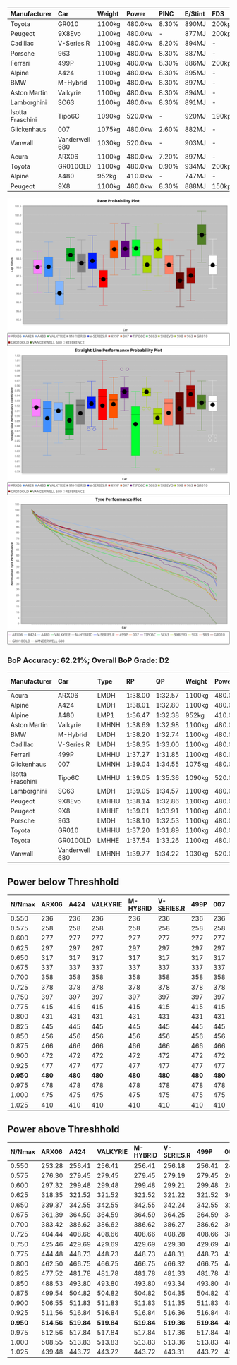 | Manufacturer     | Car            | Weight | Power   | PINC    | E/Stint | FDS     |
|:-|:-|:-|:-|:-|:-|:-|
| Toyota           | GR010          | 1100kg | 480.0kw | 8.30%   | 890MJ   | 200kph  |
| Peugeot          | 9X8Evo         | 1100kg | 480.0kw |    -    | 877MJ   | 200kph  |
| Cadillac         | V-Series.R     | 1100kg | 480.0kw | 8.20%   | 894MJ   |    -    |
| Porsche          | 963            | 1100kg | 480.0kw | 8.30%   | 887MJ   |    -    |
| Ferrari          | 499P           | 1100kg | 480.0kw | 8.30%   | 886MJ   | 200kph  |
| Alpine           | A424           | 1100kg | 480.0kw | 8.30%   | 895MJ   |    -    |
| BMW              | M-Hybrid       | 1100kg | 480.0kw | 8.30%   | 897MJ   |    -    |
| Aston Martin     | Valkyrie       | 1100kg | 480.0kw | 8.30%   | 894MJ   |    -    |
| Lamborghini      | SC63           | 1100kg | 480.0kw | 8.30%   | 891MJ   |    -    |
| Isotta Fraschini | Tipo6C         | 1090kg | 520.0kw |    -    | 920MJ   | 190kph  |
| Glickenhaus      | 007            | 1075kg | 480.0kw | 2.60%   | 882MJ   |    -    |
| Vanwall          | Vanderwell 680 | 1030kg | 520.0kw |    -    | 903MJ   |    -    |
| Acura            | ARX06          | 1100kg | 480.0kw | 7.20%   | 897MJ   |    -    |
| Toyota           | GR010OLD       | 1100kg | 480.0kw | 0.90%   | 934MJ   | 200kph  |
| Alpine           | A480           | 952kg  | 410.0kw |    -    | 747MJ   |    -    |
| Peugeot          | 9X8            | 1100kg | 480.0kw | 8.30%   | 888MJ   | 150kph  |

![PACECHART](./IMG/AUTO.png)
![STRAIGHTLINEPERFORMANCECHART](./IMG/AUTO_sp.png)
![TYREPERFORMANCECHART](./IMG/AUTO_tw.png)

### BoP Accuracy: 62.21%; Overall BoP Grade: D2
| Manufacturer     | Car            | Type  | RP      | QP      | Weight | Power¹  | Threshhold | PINC    | Power²   | E/Stint | AVG Vmax  | FDS     | RDLC | L/Stint | BOP-Grade | Model Accuracy | Model Points | Match% | SimDiff |
|:-|:-|:-|:-|:-|:-|:-|:-|:-|:-|:-|:-|:-|:-|:-|:-|:-|:-|:-|:-|
| Acura            | ARX06          | LMDH  | 1:38.00 | 1:32.57 | 1100kg | 480.0kw | 210.0kph   | 7.20%   | 514.60kw |  897MJ  | 302.81kph |    -    | 0.97 | 29      | -C2       | 100.00%        | 996          | 73.67% | +0.18   |
| Alpine           | A424           | LMDH  | 1:38.01 | 1:32.80 | 1100kg | 480.0kw | 210.0kph   | 8.30%   | 519.80kw |  895MJ  | 299.57kph |    -    | 0.98 | 29      | -A2       | 96.10%         | 2390         | 91.13% | #       |
| Alpine           | A480           | LMP1  | 1:36.47 | 1:32.38 |  952kg | 410.0kw | 210.0kph   |    -    | 410.00kw |  747MJ  | 300.21kph |    -    | 0.98 | 27      | -Ω1       | 95.62%         | 1701         | 2.77%  | #       |
| Aston Martin     | Valkyrie       | LMHNH | 1:38.69 | 1:32.98 | 1100kg | 480.0kw | 210.0kph   | 8.30%   | 519.80kw |  894MJ  | 298.90kph |    -    | 0.98 | 29      | +E1       | 100.00%        | 466          | 59.48% | #       |
| BMW              | M-Hybrid       | LMDH  | 1:38.20 | 1:32.74 | 1100kg | 480.0kw | 210.0kph   | 8.30%   | 519.80kw |  897MJ  | 301.25kph |    -    | 0.98 | 29      | ~A1       | 100.00%        | 3339         | 97.67% | #       |
| Cadillac         | V-Series.R     | LMDH  | 1:38.35 | 1:33.00 | 1100kg | 480.0kw | 210.0kph   | 8.20%   | 519.40kw |  894MJ  | 302.91kph |    -    | 0.98 | 29      | +A2       | 99.56%         | 5841         | 94.12% | #       |
| Ferrari          | 499P           | LMHHU | 1:37.27 | 1:31.85 | 1100kg | 480.0kw | 210.0kph   | 8.30%   | 519.80kw |  886MJ  | 303.80kph | 200kph  | 1.00 | 29      | -Ω1       | 99.57%         | 7417         | 47.44% | #       |
| Glickenhaus      | 007            | LMHNH | 1:39.04 | 1:34.55 | 1075kg | 480.0kw | 210.0kph   | 2.60%   | 492.50kw |  882MJ  | 303.50kph |    -    | 0.93 | 29      | +E2       | 93.90%         | 2170         | 54.02% | #       |
| Isotta Fraschini | Tipo6C         | LMHHU | 1:39.05 | 1:35.36 | 1090kg | 520.0kw | 210.0kph   |    -    | 520.00kw |  920MJ  | 307.02kph | 190kph  | 1.02 | 29      | +Ω1       | 100.00%        | 132          | 37.95% | #       |
| Lamborghini      | SC63           | LMDH  | 1:39.05 | 1:34.57 | 1100kg | 480.0kw | 210.0kph   | 8.30%   | 519.80kw |  891MJ  | 297.67kph |    -    | 1.00 | 29      | +E1       | 100.00%        | 784          | 59.10% | #       |
| Peugeot          | 9X8Evo         | LMHHU | 1:38.14 | 1:32.86 | 1100kg | 480.0kw | 210.0kph   |    -    | 480.00kw |  877MJ  | 304.71kph | 200kph  | 0.96 | 29      | +B1       | 100.00%        | 1891         | 88.42% | #       |
| Peugeot          | 9X8            | LMHHE | 1:39.01 | 1:33.91 | 1100kg | 480.0kw | 210.0kph   | 8.30%   | 519.80kw |  888MJ  | 298.18kph | 150kph  | 0.98 | 29      | +E1       | 99.96%         | 4579         | 58.45% | #       |
| Porsche          | 963            | LMDH  | 1:38.10 | 1:32.53 | 1100kg | 480.0kw | 210.0kph   | 8.30%   | 519.80kw |  887MJ  | 301.38kph |    -    | 0.98 | 29      | ~A1       | 98.39%         | 16118        | 95.71% | #       |
| Toyota           | GR010          | LMHHU | 1:37.20 | 1:31.89 | 1100kg | 480.0kw | 210.0kph   | 8.30%   | 519.80kw |  890MJ  | 302.78kph | 200kph  | 1.01 | 29      | -Ω1       | 99.90%         | 5196         | 44.12% | #       |
| Toyota           | GR010OLD       | LMHHE | 1:37.54 | 1:33.26 | 1100kg | 480.0kw | 210.0kph   | 0.90%   | 484.30kw |  934MJ  | 304.89kph | 200kph  | 0.99 | 29      | -D2       | 97.31%         | 905          | 63.72% | #       |
| Vanwall          | Vanderwell 680 | LMHNH | 1:39.77 | 1:34.22 | 1030kg | 520.0kw | 0.0kph     |    -    | 520.00kw |  903MJ  | 309.83kph |    -    | 1.02 | 30      | +Ω1       | 98.91%         | 543          | 27.58% | #       |

## Power below Threshhold
| N/Nmax    | ARX06   | A424    | VALKYRIE | M-HYBRID | V-SERIES.R | 499P    | 007     | TIPO6C  | SC63    | 9X8EVO  | 9X8     | 963     | GR010   | GR010OLD | VANDERWELL 680 | ​     | RPM      | A480       |
|:-|:-|:-|:-|:-|:-|:-|:-|:-|:-|:-|:-|:-|:-|:-|:-|:-|:-|:-|
|  0.550    |  236    |  236    |  236     |  236     |  236       |  236    |  236    |  256    |  236    |  236    |  236    |  236    |  236    |  236     |  256           |  ​    |   --     |   -        |
|  0.575    |  258    |  258    |  258     |  258     |  258       |  258    |  258    |  279    |  258    |  258    |  258    |  258    |  258    |  258     |  279           |  ​    |   --     |   -        |
|  0.600    |  277    |  277    |  277     |  277     |  277       |  277    |  277    |  300    |  277    |  277    |  277    |  277    |  277    |  277     |  300           |  ​    |   --     |   -        |
|  0.625    |  297    |  297    |  297     |  297     |  297       |  297    |  297    |  322    |  297    |  297    |  297    |  297    |  297    |  297     |  322           |  ​    |   --     |   -        |
|  0.650    |  317    |  317    |  317     |  317     |  317       |  317    |  317    |  343    |  317    |  317    |  317    |  317    |  317    |  317     |  343           |  ​    |   --     |   -        |
|  0.675    |  337    |  337    |  337     |  337     |  337       |  337    |  337    |  365    |  337    |  337    |  337    |  337    |  337    |  337     |  365           |  ​    |   --     |   -        |
|  0.700    |  358    |  358    |  358     |  358     |  358       |  358    |  358    |  387    |  358    |  358    |  358    |  358    |  358    |  358     |  387           |  ​    |   --     |   -        |
|  0.725    |  378    |  378    |  378     |  378     |  378       |  378    |  378    |  409    |  378    |  378    |  378    |  378    |  378    |  378     |  409           |  ​    |   --     |   -        |
|  0.750    |  397    |  397    |  397     |  397     |  397       |  397    |  397    |  430    |  397    |  397    |  397    |  397    |  397    |  397     |  430           |  ​    |   --     |   -        |
|  0.775    |  415    |  415    |  415     |  415     |  415       |  415    |  415    |  449    |  415    |  415    |  415    |  415    |  415    |  415     |  449           |  ​    |  5000    |  -3213569  |
|  0.800    |  431    |  431    |  431     |  431     |  431       |  431    |  431    |  467    |  431    |  431    |  431    |  431    |  431    |  431     |  467           |  ​    |  5500    |  -3499979  |
|  0.825    |  445    |  445    |  445     |  445     |  445       |  445    |  445    |  482    |  445    |  445    |  445    |  445    |  445    |  445     |  482           |  ​    |  5999    |  -3800400  |
|  0.850    |  456    |  456    |  456     |  456     |  456       |  456    |  456    |  494    |  456    |  456    |  456    |  456    |  456    |  456     |  494           |  ​    |  6499    |  -4114832  |
|  0.875    |  466    |  466    |  466     |  466     |  466       |  466    |  466    |  505    |  466    |  466    |  466    |  466    |  466    |  466     |  505           |  ​    |  7000    |  -4443276  |
|  0.900    |  472    |  472    |  472     |  472     |  472       |  472    |  472    |  512    |  472    |  472    |  472    |  472    |  472    |  472     |  512           |  ​    |  7500    |  -4785730  |
|  0.925    |  477    |  477    |  477     |  477     |  477       |  477    |  477    |  517    |  477    |  477    |  477    |  477    |  477    |  477     |  517           |  ​    |  8000    |  407       |
| **0.950** | **480** | **480** | **480**  | **480**  | **480**    | **480** | **480** | **520** | **480** | **480** | **480** | **480** | **480** | **480**  | **520**        | **​** | **8499** | **410**    |
|  0.975    |  478    |  478    |  478     |  478     |  478       |  478    |  478    |  518    |  478    |  478    |  478    |  478    |  478    |  478     |  518           |  ​    |  9000    |  205       |
|  1.000    |  475    |  475    |  475     |  475     |  475       |  475    |  475    |  514    |  475    |  475    |  475    |  475    |  475    |  475     |  514           |  ​    |   --     |   -        |
|  1.025    |  410    |  410    |  410     |  410     |  410       |  410    |  410    |  444    |  410    |  410    |  410    |  410    |  410    |  410     |  444           |  ​    |   --     |   -        |

## Power above Threshhold
| N/Nmax    | ARX06      | A424       | VALKYRIE   | M-HYBRID   | V-SERIES.R | 499P       | 007        | TIPO6C  | SC63       | 9X8EVO  | 9X8        | 963        | GR010      | GR010OLD   | VANDERWELL 680 | ​     | RPM      | A480       |
|:-|:-|:-|:-|:-|:-|:-|:-|:-|:-|:-|:-|:-|:-|:-|:-|:-|:-|:-|
|  0.550    |  253.28    |  256.41    |  256.41    |  256.41    |  256.18    |  256.41    |  242.24    |  256    |  256.41    |  236    |  256.41    |  256.41    |  256.41    |  238.16    |  256           |  ​    |   --     |   -        |
|  0.575    |  276.30    |  279.45    |  279.45    |  279.45    |  279.19    |  279.45    |  265.26    |  279    |  279.45    |  258    |  279.45    |  279.45    |  279.45    |  260.17    |  279           |  ​    |   --     |   -        |
|  0.600    |  297.32    |  299.48    |  299.48    |  299.48    |  299.21    |  299.48    |  284.28    |  300    |  299.48    |  277    |  299.48    |  299.48    |  299.48    |  279.18    |  300           |  ​    |   --     |   -        |
|  0.625    |  318.35    |  321.52    |  321.52    |  321.52    |  321.22    |  321.52    |  304.30    |  322    |  321.52    |  297    |  321.52    |  321.52    |  321.52    |  299.20    |  322           |  ​    |   --     |   -        |
|  0.650    |  339.37    |  342.55    |  342.55    |  342.55    |  342.24    |  342.55    |  325.32    |  343    |  342.55    |  317    |  342.55    |  342.55    |  342.55    |  320.21    |  343           |  ​    |   --     |   -        |
|  0.675    |  361.39    |  364.59    |  364.59    |  364.59    |  364.25    |  364.59    |  345.34    |  365    |  364.59    |  337    |  364.59    |  364.59    |  364.59    |  340.22    |  365           |  ​    |   --     |   -        |
|  0.700    |  383.42    |  386.62    |  386.62    |  386.62    |  386.27    |  386.62    |  366.36    |  387    |  386.62    |  358    |  386.62    |  386.62    |  386.62    |  361.24    |  387           |  ​    |   --     |   -        |
|  0.725    |  404.44    |  408.66    |  408.66    |  408.66    |  408.28    |  408.66    |  387.38    |  409    |  408.66    |  378    |  408.66    |  408.66    |  408.66    |  381.25    |  409           |  ​    |   --     |   -        |
|  0.750    |  425.46    |  429.69    |  429.69    |  429.69    |  429.30    |  429.69    |  407.40    |  430    |  429.69    |  397    |  429.69    |  429.69    |  429.69    |  400.26    |  430           |  ​    |   --     |   -        |
|  0.775    |  444.48    |  448.73    |  448.73    |  448.73    |  448.31    |  448.73    |  425.41    |  449    |  448.73    |  415    |  448.73    |  448.73    |  448.73    |  418.28    |  449           |  ​    |  5000    |  -3213569  |
|  0.800    |  462.50    |  466.75    |  466.75    |  466.75    |  466.32    |  466.75    |  442.43    |  467    |  466.75    |  431    |  466.75    |  466.75    |  466.75    |  435.29    |  467           |  ​    |  5500    |  -3499979  |
|  0.825    |  477.52    |  481.78    |  481.78    |  481.78    |  481.33    |  481.78    |  456.44    |  482    |  481.78    |  445    |  481.78    |  481.78    |  481.78    |  449.30    |  482           |  ​    |  5999    |  -3800400  |
|  0.850    |  488.53    |  493.80    |  493.80    |  493.80    |  493.34    |  493.80    |  467.46    |  494    |  493.80    |  456    |  493.80    |  493.80    |  493.80    |  460.30    |  494           |  ​    |  6499    |  -4114832  |
|  0.875    |  499.54    |  504.82    |  504.82    |  504.82    |  504.35    |  504.82    |  477.47    |  505    |  504.82    |  466    |  504.82    |  504.82    |  504.82    |  470.31    |  505           |  ​    |  7000    |  -4443276  |
|  0.900    |  506.55    |  511.83    |  511.83    |  511.83    |  511.35    |  511.83    |  484.47    |  512    |  511.83    |  472    |  511.83    |  511.83    |  511.83    |  476.31    |  512           |  ​    |  7500    |  -4785730  |
|  0.925    |  511.56    |  516.84    |  516.84    |  516.84    |  516.36    |  516.84    |  489.48    |  517    |  516.84    |  477    |  516.84    |  516.84    |  516.84    |  481.32    |  517           |  ​    |  8000    |  407       |
| **0.950** | **514.56** | **519.84** | **519.84** | **519.84** | **519.36** | **519.84** | **492.48** | **520** | **519.84** | **480** | **519.84** | **519.84** | **519.84** | **484.32** | **520**        | **​** | **8499** | **410**    |
|  0.975    |  512.56    |  517.84    |  517.84    |  517.84    |  517.36    |  517.84    |  490.48    |  518    |  517.84    |  478    |  517.84    |  517.84    |  517.84    |  482.32    |  518           |  ​    |  9000    |  205       |
|  1.000    |  508.55    |  513.83    |  513.83    |  513.83    |  513.36    |  513.83    |  487.48    |  514    |  513.83    |  475    |  513.83    |  513.83    |  513.83    |  479.32    |  514           |  ​    |   --     |   -        |
|  1.025    |  439.48    |  443.72    |  443.72    |  443.72    |  443.31    |  443.72    |  420.41    |  444    |  443.72    |  410    |  443.72    |  443.72    |  443.72    |  413.27    |  444           |  ​    |   --     |   -        |
